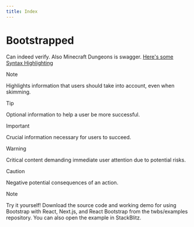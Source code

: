 ```yaml
---
title: Index
---
```


# Bootstrapped

Can indeed verify. Also Minecraft Dungeons is swagger. [Here's some Syntax Highlighting](/syntaxes/)

> [!NOTE]  
> Highlights information that users should take into account, even when skimming.

> [!TIP]
> Optional information to help a user be more successful.

> [!IMPORTANT]  
> Crucial information necessary for users to succeed.

> [!WARNING]  
> Critical content demanding immediate user attention due to potential risks.

> [!CAUTION]
> Negative potential consequences of an action.

> [!NOTE]
> Try it yourself! Download the source code and working demo for using Bootstrap with React, Next.js, and React Bootstrap from the twbs/examples repository. You can also open the example in StackBlitz.